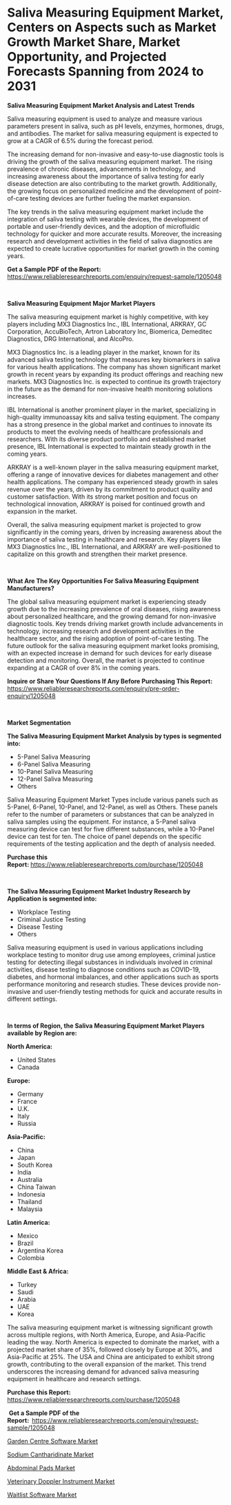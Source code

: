 <p><h1>Saliva Measuring Equipment Market, Centers on Aspects such as Market Growth Market Share, Market Opportunity, and Projected Forecasts Spanning from 2024 to 2031</h1></p><p><strong>Saliva Measuring Equipment Market Analysis and Latest Trends</strong></p>
<p><p>Saliva measuring equipment is used to analyze and measure various parameters present in saliva, such as pH levels, enzymes, hormones, drugs, and antibodies. The market for saliva measuring equipment is expected to grow at a CAGR of 6.5% during the forecast period. </p><p>The increasing demand for non-invasive and easy-to-use diagnostic tools is driving the growth of the saliva measuring equipment market. The rising prevalence of chronic diseases, advancements in technology, and increasing awareness about the importance of saliva testing for early disease detection are also contributing to the market growth. Additionally, the growing focus on personalized medicine and the development of point-of-care testing devices are further fueling the market expansion.</p><p>The key trends in the saliva measuring equipment market include the integration of saliva testing with wearable devices, the development of portable and user-friendly devices, and the adoption of microfluidic technology for quicker and more accurate results. Moreover, the increasing research and development activities in the field of saliva diagnostics are expected to create lucrative opportunities for market growth in the coming years.</p></p>
<p><strong>Get a Sample PDF of the Report:&nbsp;</strong> <a href="https://www.reliableresearchreports.com/enquiry/request-sample/1205048">https://www.reliableresearchreports.com/enquiry/request-sample/1205048</a></p>
<p>&nbsp;</p>
<p><strong>Saliva Measuring Equipment Major Market Players</strong></p>
<p><p>The saliva measuring equipment market is highly competitive, with key players including MX3 Diagnostics Inc., IBL International, ARKRAY, GC Corporation, AccuBioTech, Artron Laboratory Inc, Biomerica, Demeditec Diagnostics, DRG International, and AlcoPro. </p><p>MX3 Diagnostics Inc. is a leading player in the market, known for its advanced saliva testing technology that measures key biomarkers in saliva for various health applications. The company has shown significant market growth in recent years by expanding its product offerings and reaching new markets. MX3 Diagnostics Inc. is expected to continue its growth trajectory in the future as the demand for non-invasive health monitoring solutions increases.</p><p>IBL International is another prominent player in the market, specializing in high-quality immunoassay kits and saliva testing equipment. The company has a strong presence in the global market and continues to innovate its products to meet the evolving needs of healthcare professionals and researchers. With its diverse product portfolio and established market presence, IBL International is expected to maintain steady growth in the coming years.</p><p>ARKRAY is a well-known player in the saliva measuring equipment market, offering a range of innovative devices for diabetes management and other health applications. The company has experienced steady growth in sales revenue over the years, driven by its commitment to product quality and customer satisfaction. With its strong market position and focus on technological innovation, ARKRAY is poised for continued growth and expansion in the market.</p><p>Overall, the saliva measuring equipment market is projected to grow significantly in the coming years, driven by increasing awareness about the importance of saliva testing in healthcare and research. Key players like MX3 Diagnostics Inc., IBL International, and ARKRAY are well-positioned to capitalize on this growth and strengthen their market presence.</p></p>
<p>&nbsp;</p>
<p><strong>What Are The Key Opportunities For Saliva Measuring Equipment Manufacturers?</strong></p>
<p><p>The global saliva measuring equipment market is experiencing steady growth due to the increasing prevalence of oral diseases, rising awareness about personalized healthcare, and the growing demand for non-invasive diagnostic tools. Key trends driving market growth include advancements in technology, increasing research and development activities in the healthcare sector, and the rising adoption of point-of-care testing. The future outlook for the saliva measuring equipment market looks promising, with an expected increase in demand for such devices for early disease detection and monitoring. Overall, the market is projected to continue expanding at a CAGR of over 8% in the coming years.</p></p>
<p><strong>Inquire or Share Your Questions If Any Before Purchasing This Report:</strong> <a href="https://www.reliableresearchreports.com/enquiry/pre-order-enquiry/1205048">https://www.reliableresearchreports.com/enquiry/pre-order-enquiry/1205048</a></p>
<p>&nbsp;</p>
<p><strong>Market Segmentation</strong></p>
<p><strong>The Saliva Measuring Equipment Market Analysis by types is segmented into:</strong></p>
<p><ul><li>5-Panel Saliva Measuring</li><li>6-Panel Saliva Measuring</li><li>10-Panel Saliva Measuring</li><li>12-Panel Saliva Measuring</li><li>Others</li></ul></p>
<p><p>Saliva Measuring Equipment Market Types include various panels such as 5-Panel, 6-Panel, 10-Panel, and 12-Panel, as well as Others. These panels refer to the number of parameters or substances that can be analyzed in saliva samples using the equipment. For instance, a 5-Panel saliva measuring device can test for five different substances, while a 10-Panel device can test for ten. The choice of panel depends on the specific requirements of the testing application and the depth of analysis needed.</p></p>
<p><strong>Purchase this Report:&nbsp;</strong><a href="https://www.reliableresearchreports.com/purchase/1205048">https://www.reliableresearchreports.com/purchase/1205048</a></p>
<p>&nbsp;</p>
<p><strong>The Saliva Measuring Equipment Market Industry Research by Application is segmented into:</strong></p>
<p><ul><li>Workplace Testing</li><li>Criminal Justice Testing</li><li>Disease Testing</li><li>Others</li></ul></p>
<p><p>Saliva measuring equipment is used in various applications including workplace testing to monitor drug use among employees, criminal justice testing for detecting illegal substances in individuals involved in criminal activities, disease testing to diagnose conditions such as COVID-19, diabetes, and hormonal imbalances, and other applications such as sports performance monitoring and research studies. These devices provide non-invasive and user-friendly testing methods for quick and accurate results in different settings.</p></p>
<p>&nbsp;</p>
<p><strong>In terms of Region, the Saliva Measuring Equipment Market Players available by Region are:</strong></p>
<p>
    <p> <strong> North America: </strong>
        <ul>
            <li>United States</li>
            <li>Canada</li>
        </ul>
        </p> 
    <p> <strong> Europe: </strong>
        <ul>
            <li>Germany</li>
            <li>France</li>
            <li>U.K.</li>
            <li>Italy</li>
            <li>Russia</li>
        </ul>
        </p> 
    <p> <strong> Asia-Pacific: </strong>
        <ul>
            <li>China</li>
            <li>Japan</li>
            <li>South Korea</li>
            <li>India</li>
            <li>Australia</li>
            <li>China Taiwan</li>
            <li>Indonesia</li>
            <li>Thailand</li>
            <li>Malaysia</li>
        </ul>
        </p> 
    <p> <strong> Latin America: </strong>
        <ul>
            <li>Mexico</li>
            <li>Brazil</li>
            <li>Argentina Korea</li>
            <li>Colombia</li>
        </ul>
        </p> 
    <p> <strong> Middle East & Africa: </strong>
        <ul>
            <li>Turkey</li>
            <li>Saudi</li>
            <li>Arabia</li>
            <li>UAE</li>
            <li>Korea</li>
        </ul>
    </p>
    </p>
<p><p>The saliva measuring equipment market is witnessing significant growth across multiple regions, with North America, Europe, and Asia-Pacific leading the way. North America is expected to dominate the market, with a projected market share of 35%, followed closely by Europe at 30%, and Asia-Pacific at 25%. The USA and China are anticipated to exhibit strong growth, contributing to the overall expansion of the market. This trend underscores the increasing demand for advanced saliva measuring equipment in healthcare and research settings.</p></p>
<p><strong>Purchase this Report: </strong><a href="https://www.reliableresearchreports.com/purchase/1205048">https://www.reliableresearchreports.com/purchase/1205048</a></p>
<p>&nbsp;<strong>Get a Sample PDF of the Report:&nbsp;&nbsp;</strong><a href="https://www.reliableresearchreports.com/enquiry/request-sample/1205048">https://www.reliableresearchreports.com/enquiry/request-sample/1205048</a></p>
<p><strong></strong></p>
<p><p><a href="https://medium.com/@timothywilliamson1992/garden-centre-software-market-size-market-outlook-and-market-forecast-2024-to-2031-c0b86475954e">Garden Centre Software Market</a></p><p><a href="https://github.com/Chiragrp22/Market-Research-Report-List-3/blob/main/sodium-cantharidinate-market.md">Sodium Cantharidinate Market</a></p><p><a href="https://medium.com/@emmyrolfson1925/abdominal-pads-market-size-and-market-trends-complete-industry-overview-2024-to-2031-5a8075b1478c">Abdominal Pads Market</a></p><p><a href="https://github.com/lababdou/Market-Research-Report-List-2/blob/main/veterinary-doppler-instrument-market.md">Veterinary Doppler Instrument Market</a></p><p><a href="https://medium.com/@timothywilliamson1992/waitlist-software-market-size-market-outlook-and-market-forecast-2024-to-2031-2bdbb1a28403">Waitlist Software Market</a></p></p>